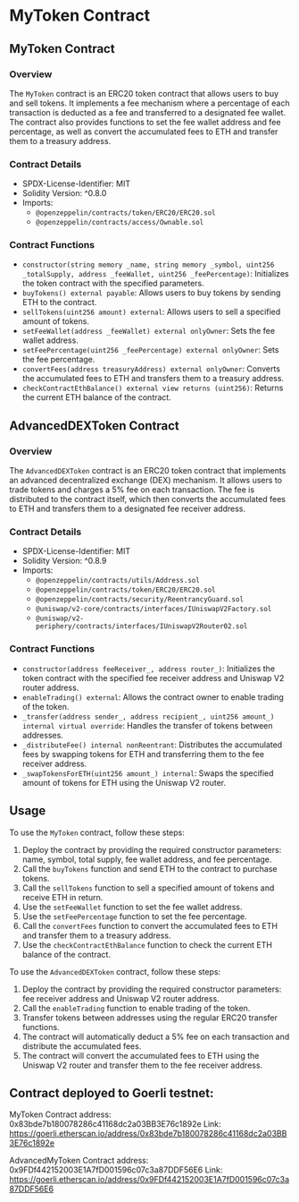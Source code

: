# MyToken Contract

## MyToken Contract

### Overview

The `MyToken` contract is an ERC20 token contract that allows users to buy and sell tokens. It implements a fee mechanism where a percentage of each transaction is deducted as a fee and transferred to a designated fee wallet. The contract also provides functions to set the fee wallet address and fee percentage, as well as convert the accumulated fees to ETH and transfer them to a treasury address.

### Contract Details

- SPDX-License-Identifier: MIT
- Solidity Version: ^0.8.0
- Imports:
  - `@openzeppelin/contracts/token/ERC20/ERC20.sol`
  - `@openzeppelin/contracts/access/Ownable.sol`

### Contract Functions

- `constructor(string memory _name, string memory _symbol, uint256 _totalSupply, address _feeWallet, uint256 _feePercentage)`: Initializes the token contract with the specified parameters.
- `buyTokens() external payable`: Allows users to buy tokens by sending ETH to the contract.
- `sellTokens(uint256 amount) external`: Allows users to sell a specified amount of tokens.
- `setFeeWallet(address _feeWallet) external onlyOwner`: Sets the fee wallet address.
- `setFeePercentage(uint256 _feePercentage) external onlyOwner`: Sets the fee percentage.
- `convertFees(address treasuryAddress) external onlyOwner`: Converts the accumulated fees to ETH and transfers them to a treasury address.
- `checkContractEthBalance() external view returns (uint256)`: Returns the current ETH balance of the contract.

## AdvancedDEXToken Contract

### Overview

The `AdvancedDEXToken` contract is an ERC20 token contract that implements an advanced decentralized exchange (DEX) mechanism. It allows users to trade tokens and charges a 5% fee on each transaction. The fee is distributed to the contract itself, which then converts the accumulated fees to ETH and transfers them to a designated fee receiver address.

### Contract Details

- SPDX-License-Identifier: MIT
- Solidity Version: ^0.8.9
- Imports:
  - `@openzeppelin/contracts/utils/Address.sol`
  - `@openzeppelin/contracts/token/ERC20/ERC20.sol`
  - `@openzeppelin/contracts/security/ReentrancyGuard.sol`
  - `@uniswap/v2-core/contracts/interfaces/IUniswapV2Factory.sol`
  - `@uniswap/v2-periphery/contracts/interfaces/IUniswapV2Router02.sol`

### Contract Functions

- `constructor(address feeReceiver_, address router_)`: Initializes the token contract with the specified fee receiver address and Uniswap V2 router address.
- `enableTrading() external`: Allows the contract owner to enable trading of the token.
- `_transfer(address sender_, address recipient_, uint256 amount_) internal virtual override`: Handles the transfer of tokens between addresses.
- `_distributeFee() internal nonReentrant`: Distributes the accumulated fees by swapping tokens for ETH and transferring them to the fee receiver address.
- `_swapTokensForETH(uint256 amount_) internal`: Swaps the specified amount of tokens for ETH using the Uniswap V2 router.

## Usage

To use the `MyToken` contract, follow these steps:

1. Deploy the contract by providing the required constructor parameters: name, symbol, total supply, fee wallet address, and fee percentage.
2. Call the `buyTokens` function and send ETH to the contract to purchase tokens.
3. Call the `sellTokens` function to sell a specified amount of tokens and receive ETH in return.
4. Use the `setFeeWallet` function to set the fee wallet address.
5. Use the `setFeePercentage` function to set the fee percentage.
6. Call the `convertFees` function to convert the accumulated fees to ETH and transfer them to a treasury address.
7. Use the `checkContractEthBalance` function to check the current ETH balance of the contract.

To use the `AdvancedDEXToken` contract, follow these steps:

1. Deploy the contract by providing the required constructor parameters: fee receiver address and Uniswap V2 router address.
2. Call the `enableTrading` function to enable trading of the token.
3. Transfer tokens between addresses using the regular ERC20 transfer functions.
4. The contract will automatically deduct a 5% fee on each transaction and distribute the accumulated fees.
5. The contract will convert the accumulated fees to ETH using the Uniswap V2 router and transfer them to the fee receiver address.

## Contract deployed to Goerli testnet:

MyToken Contract address: 0x83bde7b180078286c41168dc2a03BB3E76c1892e
Link: https://goerli.etherscan.io/address/0x83bde7b180078286c41168dc2a03BB3E76c1892e

AdvancedMyToken Contract address: 0x9FDf442152003E1A7fD001596c07c3a87DDF56E6
Link: https://goerli.etherscan.io/address/0x9FDf442152003E1A7fD001596c07c3a87DDF56E6
